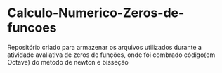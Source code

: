 # Calculo-Numerico-Zeros-de-funcoes
Repositório criado para armazenar os arquivos utilizados durante a atividade avaliativa de zeros de funções, onde foi combrado código(em Octave) do método de newton e bisseção
